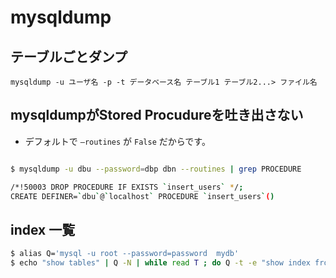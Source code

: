 # mysqldump

##  テーブルごとダンプ

```
mysqldump -u ユーザ名 -p -t データベース名 テーブル1 テーブル2...> ファイル名
```

## mysqldumpがStored Procudureを吐き出さない

- デフォルトで `—routines` が `False` だからです。

```bash

$ mysqldump -u dbu --password=dbp dbn --routines | grep PROCEDURE

/*!50003 DROP PROCEDURE IF EXISTS `insert_users` */;
CREATE DEFINER=`dbu`@`localhost` PROCEDURE `insert_users`()
```

## index 一覧

```bash
$ alias Q='mysql -u root --password=password  mydb'
$ echo "show tables" | Q -N | while read T ; do Q -t -e "show index from $T" ; done > index.txt
```